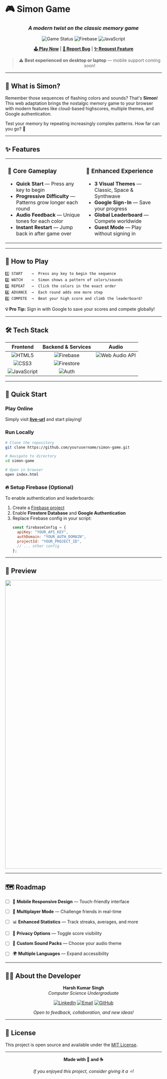 # 🎮 Simon Game

<div align="center">
  
  ### *A modern twist on the classic memory game*
  
  ![Game Status](https://img.shields.io/badge/status-live-success?style=flat-square)
  ![Firebase](https://img.shields.io/badge/Firebase-Hosting-orange?style=flat-square&logo=firebase)
  ![JavaScript](https://img.shields.io/badge/JavaScript-Vanilla-yellow?style=flat-square&logo=javascript)
  
  **[🕹️ Play Now](https://simon-game-cec07.web.app/)** | **[📖 Report Bug](https://github.com/Mickey3970/Simon-Game/issues)** | **[✨ Request Feature](https://github.com/Mickey3970/Simon-Game/issues)**
  
  > ⚠️ **Best experienced on desktop or laptop** — mobile support coming soon!

</div>

---

## 🌟 What is Simon?

Remember those sequences of flashing colors and sounds? That's **Simon**! This web adaptation brings the nostalgic memory game to your browser with modern features like cloud-based highscores, multiple themes, and Google authentication.

Test your memory by repeating increasingly complex patterns. How far can you go? 🧠

---

## ✨ Features

<table>
<tr>
<td width="50%">

### 🎯 Core Gameplay
- **Quick Start** — Press any key to begin
- **Progressive Difficulty** — Patterns grow longer each round
- **Audio Feedback** — Unique tones for each color
- **Instant Restart** — Jump back in after game over

</td>
<td width="50%">

### 🎨 Enhanced Experience
- **3 Visual Themes** — Classic, Space & Synthwave
- **Google Sign-In** — Save your progress
- **Global Leaderboard** — Compete worldwide
- **Guest Mode** — Play without signing in

</td>
</tr>
</table>

---

## 🎲 How to Play

```
1️⃣ START    →  Press any key to begin the sequence
2️⃣ WATCH    →  Simon shows a pattern of colors/sounds
3️⃣ REPEAT   →  Click the colors in the exact order
4️⃣ ADVANCE  →  Each round adds one more step
5️⃣ COMPETE  →  Beat your high score and climb the leaderboard!
```

**💡 Pro Tip:** Sign in with Google to save your scores and compete globally!

---

## 🛠️ Tech Stack

<div align="center">

| Frontend | Backend & Services | Audio |
|:--------:|:------------------:|:-----:|
| ![HTML5](https://img.shields.io/badge/HTML5-E34F26?style=for-the-badge&logo=html5&logoColor=white) | ![Firebase](https://img.shields.io/badge/Firebase-FFCA28?style=for-the-badge&logo=firebase&logoColor=black) | ![Web Audio API](https://img.shields.io/badge/Web_Audio_API-000000?style=for-the-badge) |
| ![CSS3](https://img.shields.io/badge/CSS3-1572B6?style=for-the-badge&logo=css3&logoColor=white) | ![Firestore](https://img.shields.io/badge/Firestore-039BE5?style=for-the-badge&logo=firebase&logoColor=white) | |
| ![JavaScript](https://img.shields.io/badge/JavaScript-F7DF1E?style=for-the-badge&logo=javascript&logoColor=black) | ![Auth](https://img.shields.io/badge/Firebase_Auth-4285F4?style=for-the-badge&logo=google&logoColor=white) | |

</div>

---

## 🚀 Quick Start

### Play Online
Simply visit **[live-url](your-live-demo-url)** and start playing!

### Run Locally

```bash
# Clone the repository
git clone https://github.com/yourusername/simon-game.git

# Navigate to directory
cd simon-game

# Open in browser
open index.html
```

### 🔥 Setup Firebase (Optional)

To enable authentication and leaderboards:

1. Create a [Firebase project](https://console.firebase.google.com/)
2. Enable **Firestore Database** and **Google Authentication**
3. Replace Firebase config in your script:
   ```javascript
   const firebaseConfig = {
     apiKey: "YOUR_API_KEY",
     authDomain: "YOUR_AUTH_DOMAIN",
     projectId: "YOUR_PROJECT_ID",
     // ... other config
   };
   ```

---

## 📸 Preview

<div align="center">
  
  <img width="1918" height="927" alt="image" src="https://github.com/user-attachments/assets/0c54ae23-9eac-4e03-bfb0-75d9108c5518" />

  
 
  
</div>

---

## 🗺️ Roadmap

- [ ] 📱 **Mobile Responsive Design** — Touch-friendly interface
- [ ] 👥 **Multiplayer Mode** — Challenge friends in real-time
- [ ] 📊 **Enhanced Statistics** — Track streaks, averages, and more
- [ ] 🔐 **Privacy Options** — Toggle score visibility
- [ ] 🎵 **Custom Sound Packs** — Choose your audio theme
- [ ] 🌍 **Multiple Languages** — Expand accessibility



---

## 👨‍💻 About the Developer

<div align="center">

**Harsh Kumar Singh**  
*Computer Science Undergraduate*

[![LinkedIn](https://img.shields.io/badge/LinkedIn-Connect-0077B5?style=for-the-badge&logo=linkedin)](https://www.linkedin.com/in/harsh-kumar-singh-57392b27a)
[![Email](https://img.shields.io/badge/Email-Contact-D14836?style=for-the-badge&logo=gmail&logoColor=white)](mailto:harsh2004mckv@gmail.com)
[![GitHub](https://img.shields.io/badge/GitHub-Follow-181717?style=for-the-badge&logo=github)](https://github.com/yourusername)

*Open to feedback, collaboration, and new ideas!*

</div>

---

## 📄 License

This project is open source and available under the [MIT License](LICENSE).

---

<div align="center">

**Made with 💙 and ☕**

*If you enjoyed this project, consider giving it a ⭐!*

</div>
